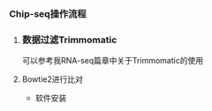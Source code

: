 ### Chip-seq操作流程

1. ### 数据过滤Trimmomatic

   可以参考我RNA-seq篇章中关于Trimmomatic的使用

   

2. Bowtie2进行比对

   + 软件安装

     

   

